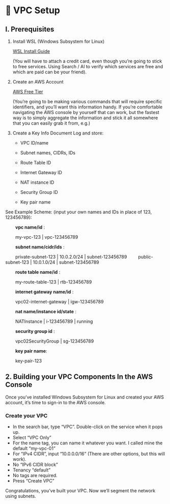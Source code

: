 # 🔧 VPC Setup

## I. Prerequisites

1. Install WSL (Windows Subsystem for Linux)

    [WSL Install Guide](https://learn.microsoft.com/en-us/windows/wsl/install)

    (You will have to attach a credit card, even though you’re going to stick to free services. Using Search / AI to verify which services are free and which are paid can be your friend).

2. Create an AWS Account 

    [AWS Free Tier](https://aws.amazon.com/free)

    (You’re going to be making various commands that will require specific identifiers, and you’ll want this information handy. If you’re comfortable navigating the AWS console by yourself that can work, but the fastest way is to simply aggregate the information and stick it all somewhere that you can easily grab it from, e.g.)

3. Create a Key Info Document
Log and store:

    - VPC ID/name

    - Subnet names, CIDRs, IDs

    - Route Table ID

    - Internet Gateway ID

    - NAT instance ID

    - Security Group ID

    - Key pair name

See Example Scheme: (input your own names and IDs in place of 123, 123456789):

&nbsp;&nbsp;&nbsp;&nbsp;&nbsp;&nbsp;&nbsp;&nbsp;**vpc name/id** :

&nbsp;&nbsp;&nbsp;&nbsp;&nbsp;&nbsp;&nbsp;&nbsp;my-vpc-123 | vpc-123456789

&nbsp;&nbsp;&nbsp;&nbsp;&nbsp;&nbsp;&nbsp;&nbsp;**subnet name/cidr/ids** :

&nbsp;&nbsp;&nbsp;&nbsp;&nbsp;&nbsp;&nbsp;&nbsp;private-subnet-123 | 10.0.2.0/24 | subnet-123456789
&nbsp;&nbsp;&nbsp;&nbsp;&nbsp;&nbsp;&nbsp;&nbsp;public-subnet-123 | 10.0.1.0/24 | subnet-123456789

&nbsp;&nbsp;&nbsp;&nbsp;&nbsp;&nbsp;&nbsp;&nbsp;**route table name/id** :

&nbsp;&nbsp;&nbsp;&nbsp;&nbsp;&nbsp;&nbsp;&nbsp;my-route-table-123 | rtb-123456789

&nbsp;&nbsp;&nbsp;&nbsp;&nbsp;&nbsp;&nbsp;&nbsp;**internet gateway name/id** :

&nbsp;&nbsp;&nbsp;&nbsp;&nbsp;&nbsp;&nbsp;&nbsp;vpc02-internet-gateway | igw-123456789

&nbsp;&nbsp;&nbsp;&nbsp;&nbsp;&nbsp;&nbsp;&nbsp;**nat name/instance id/state** :

&nbsp;&nbsp;&nbsp;&nbsp;&nbsp;&nbsp;&nbsp;&nbsp;NATInstance  | i-123456789 |  running

&nbsp;&nbsp;&nbsp;&nbsp;&nbsp;&nbsp;&nbsp;&nbsp;**security group id** :

&nbsp;&nbsp;&nbsp;&nbsp;&nbsp;&nbsp;&nbsp;&nbsp;vpc02SecurityGroup | sg-123456789

&nbsp;&nbsp;&nbsp;&nbsp;&nbsp;&nbsp;&nbsp;&nbsp;**key pair name**:

&nbsp;&nbsp;&nbsp;&nbsp;&nbsp;&nbsp;&nbsp;&nbsp;key-pair-123

## 2. Building your VPC Components In the AWS Console

Once you’ve installed Windows Subsystem for Linux and created your AWS account, it’s time to sign-in to the AWS console.

### Create your VPC
- In the search bar, type “VPC”. Double-click on the service when it pops up.
- Select “VPC Only” 
- For the name tag, you can name it whatever you want. I called mine the default “my-vpc-01”
- For “IPv4 CIDR”, input “10.0.0.0/16” (There are other options, but this will work).
- No “IPv6 CIDR block”
- Tenancy “default”
- No tags are required.
- Press “Create VPC”

Congratulations, you’ve built your VPC. Now we’ll segment the network using subnets. 
